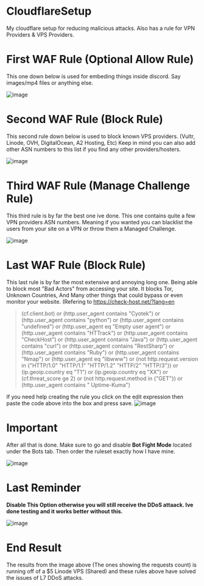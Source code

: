# CloudflareSetup
My cloudflare setup for reducing malicious attacks. Also has a rule for VPN Providers & VPS Providers.


# First WAF Rule (Optional Allow Rule)
This one down below is used for embeding things inside discord. Say images/mp4 files or anything else.

![image](https://user-images.githubusercontent.com/79751099/176107272-3f021cab-81fb-4c4c-92cb-50e316fee5cb.png)

# Second WAF Rule (Block Rule)
This second rule down below is used to block known VPS providers. (Vultr, Linode, OVH, DigitalOcean, A2 Hosting, Etc)
Keep in mind you can also add other ASN numbers to this list if you find any other providers/hosters.

![image](https://user-images.githubusercontent.com/79751099/176107599-d59d782c-97f8-4314-a42b-f2dac77034cc.png)

# Third WAF Rule (Manage Challenge Rule)
This third rule is by far the best one ive done. This one contains quite a few VPN providers ASN numbers. Meaning if you wanted
you can blacklist the users from your site on a VPN or throw them a Managed Challenge.

![image](https://user-images.githubusercontent.com/79751099/176107831-57be1fbc-becf-4edf-8f96-c8923ef67063.png)

# Last WAF Rule (Block Rule)
This last rule is by far the most extensive and annoying long one. Being able to block most "Bad Actors" from accessing your site.
It blocks Tor, Unknown Countries, And Many other things that could bypass or even monitor your website. (Refering to https://check-host.net/?lang=en

>(cf.client.bot) or (http.user_agent contains "Cyotek") or (http.user_agent contains "python") or (http.user_agent contains "undefined") or (http.user_agent eq "Empty user agent") or (http.user_agent contains "HTTrack") or (http.user_agent contains "CheckHost") or (http.user_agent contains "Java") or (http.user_agent contains "curl") or (http.user_agent contains "RestSharp") or (http.user_agent contains "Ruby") or (http.user_agent contains "Nmap") or (http.user_agent eq "libwww") or (not http.request.version in {"HTTP/1.0" "HTTP/1.1" "HTTP/1.2" "HTTP/2" "HTTP/3"}) or (ip.geoip.country eq "T1") or (ip.geoip.country eq "XX") or (cf.threat_score ge 2) or (not http.request.method in {"GET"}) or (http.user_agent contains " Uptime-Kuma")

If you need help creating the rule you click on the edit expression then paste the code above into the box and press save.
![image](https://user-images.githubusercontent.com/79751099/176108597-768036cb-574c-4831-a575-2c643c1d25e1.png)

# Important
After all that is done. Make sure to go and disable **Bot Fight Mode** located under the Bots tab. Then order the ruleset exactly how I have mine.

![image](https://user-images.githubusercontent.com/79751099/176109008-b3efae73-878b-42c7-83eb-33a43165404d.png)


# Last Reminder
**Disable This Option otherwise you will still receive the DDoS attaack. Ive done testing and it works better without this.**

![image](https://user-images.githubusercontent.com/79751099/176111243-713b6bca-9929-47eb-9832-9fcad40440ce.png)


# End Result
The results from the image above (The ones showing the requests count) is running off of a $5 Linode VPS (Shared) and these rules above have solved the issues of L7 DDoS attacks. 

